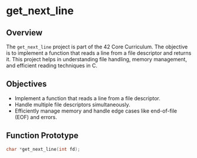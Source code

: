 # get_next_line

## Overview

The `get_next_line` project is part of the 42 Core Curriculum. The objective is to implement a function that reads a line from a file descriptor and returns it. This project helps in understanding file handling, memory management, and efficient reading techniques in C.

## Objectives

- Implement a function that reads a line from a file descriptor.
- Handle multiple file descriptors simultaneously.
- Efficiently manage memory and handle edge cases like end-of-file (EOF) and errors.

## Function Prototype

```c
char *get_next_line(int fd);
